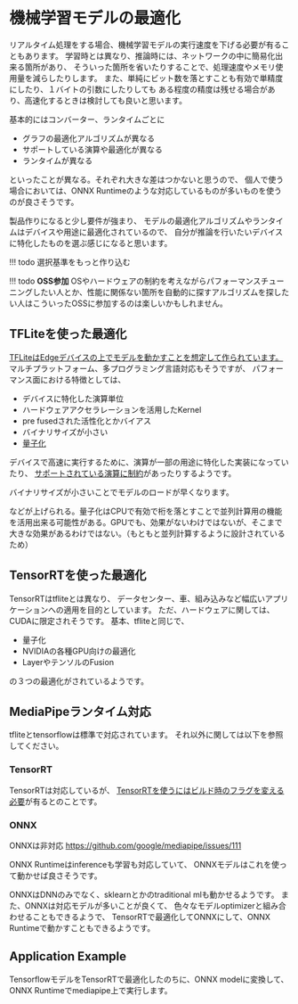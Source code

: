 # 機械学習モデルの最適化
リアルタイム処理をする場合、機械学習モデルの実行速度を下げる必要が有ることもあります。
学習時とは異なり、推論時には、ネットワークの中に簡易化出来る箇所があり、
そういった箇所を省いたりすることで、処理速度やメモリ使用量を減らしたりします。
また、単純にビット数を落とすことも有効で単精度にしたり、１バイトの引数にしたりしても
ある程度の精度は残せる場合があり、高速化するときは検討しても良いと思います。

基本的にはコンバーター、ランタイムごとに

* グラフの最適化アルゴリズムが異なる
* サポートしている演算や最適化が異なる
* ランタイムが異なる

といったことが異なる。それぞれ大きな差はつかないと思うので、
個人で使う場合においては、ONNX Runtimeのような対応しているものが多いものを使うのが良さそうです。

製品作りになると少し要件が強まり、
モデルの最適化アルゴリズムやランタイムはデバイスや用途に最適化されているので、
自分が推論を行いたいデバイスに特化したものを選ぶ感じになると思います。

!!! todo
    選択基準をもっと作り込む

!!! todo
    **OSS参加**
    OSやハードウェアの制約を考えながらパフォーマンスチューニングしたい人とか、性能に関係ない箇所を自動的に探すアルゴリズムを探したい人はこういったOSSに参加するのは楽しいかもしれません。

## TFLiteを使った最適化
[TFLiteはEdgeデバイスの上でモデルを動かすことを想定して作られています。](https://www.tensorflow.org/lite/guide#next_steps)
マルチプラットフォーム、多プログラミング言語対応もそうですが、
パフォーマンス面における特徴としては、

* デバイスに特化した演算単位
* ハードウェアアクセラレーションを活用したKernel
* pre fusedされた活性化とかバイアス
* バイナリサイズが小さい
* [量子化](https://www.tensorflow.org/lite/performance/post_training_quantization#optimization_methods)

デバイスで高速に実行するために、演算が一部の用途に特化した実装になっていたり、
[サポートされている演算に制約](https://www.tensorflow.org/lite/guide/ops_compatibility)があったりするようです。

バイナリサイズが小さいことでモデルのロードが早くなります。

などが上げられる。量子化はCPUで有効で桁を落とすことで並列計算用の機能を活用出来る可能性がある。GPUでも、効果がないわけではないが、そこまで大きな効果があるわけではない。（もともと並列計算するように設計されているため）

## TensorRTを使った最適化
TensorRTはtfliteとは異なり、
データセンター、車、組み込みなど幅広いアプリケーションへの適用を目的としています。
ただ、ハードウェアに関しては、CUDAに限定されそうです。
基本、tfliteと同じで、

* 量子化
* NVIDIAの各種GPU向けの最適化
* LayerやテンソルのFusion

の３つの最適化がされているようです。

## MediaPipeランタイム対応
tfliteとtensorflowは標準で対応されています。
それ以外に関しては以下を参照してください。

### TensorRT
TensorRTは対応しているが、
[TensorRTを使うにはビルド時のフラグを変える必要](https://github.com/google/mediapipe/issues/723)が有るとのことです。

### ONNX
ONNXは非対応
https://github.com/google/mediapipe/issues/111

ONNX Runtimeはinferenceも学習も対応していて、
ONNXモデルはこれを使って動かせば良さそうです。

ONNXはDNNのみでなく、sklearnとかのtraditional mlも動かせるようです。
また、ONNXは対応モデルが多いことが良くて、
色々なモデルoptimizerと組み合わせることもできるようで、
TensorRTで最適化してONNXにして、ONNX Runtimeで動かすこともできるようです。

## Application Example
TensorflowモデルをTensorRTで最適化したのちに、ONNX modelに変換して、
ONNX Runtimeでmediapipe上で実行します。
